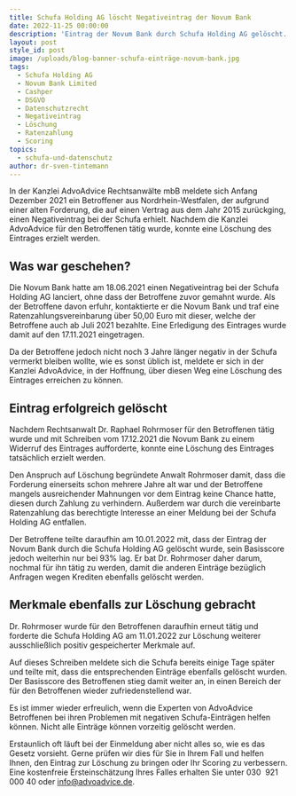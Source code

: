 ```yaml
---
title: Schufa Holding AG löscht Negativeintrag der Novum Bank
date: 2022-11-25 00:00:00
description: 'Eintrag der Novum Bank durch Schufa Holding AG gelöscht. '
layout: post
style_id: post
image: /uploads/blog-banner-schufa-einträge-novum-bank.jpg
tags:
  - Schufa Holding AG
  - Novum Bank Limited
  - Cashper
  - DSGVO
  - Datenschutzrecht
  - Negativeintrag
  - Löschung
  - Ratenzahlung
  - Scoring
topics:
  - schufa-und-datenschutz
author: dr-sven-tintemann
---
```

In der Kanzlei AdvoAdvice Rechtsanwälte mbB meldete sich Anfang Dezember 2021 ein Betroffener aus Nordrhein-Westfalen, der aufgrund einer alten Forderung, die auf einen Vertrag aus dem Jahr 2015 zurückging, einen Negativeintrag bei der Schufa erhielt. Nachdem die Kanzlei AdvoAdvice für den Betroffenen tätig wurde, konnte eine Löschung des Eintrages erzielt werden.

## Was war geschehen?

Die Novum Bank hatte am 18.06.2021 einen Negativeintrag bei der Schufa Holding AG lanciert, ohne dass der Betroffene zuvor gemahnt wurde. Als der Betroffene davon erfuhr, kontaktierte er die Novum Bank und traf eine Ratenzahlungsvereinbarung über 50,00 Euro mit dieser, welche der Betroffene auch ab Juli 2021 bezahlte. Eine Erledigung des Eintrages wurde damit auf den 17.11.2021 eingetragen.&nbsp;

Da der Betroffene jedoch nicht noch 3 Jahre länger negativ in der Schufa vermerkt bleiben wollte, wie es sonst üblich ist, meldete er sich in der Kanzlei AdvoAdvice, in der Hoffnung, über diesen Weg eine Löschung des Eintrages erreichen zu können.&nbsp;

## Eintrag erfolgreich gelöscht

Nachdem Rechtsanwalt Dr. Raphael Rohrmoser für den Betroffenen tätig wurde und mit Schreiben vom 17.12.2021 die Novum Bank zu einem Widerruf des Eintrages aufforderte, konnte eine Löschung des Eintrages tatsächlich erzielt werden.

Den Anspruch auf Löschung begründete Anwalt Rohrmoser damit, dass die Forderung einerseits schon mehrere Jahre alt war und der Betroffene mangels ausreichender Mahnungen vor dem Eintrag keine Chance hatte, diesen durch Zahlung zu verhindern. Au&szlig;erdem war durch die vereinbarte Ratenzahlung das berechtigte Interesse an einer Meldung bei der Schufa Holding AG entfallen.

Der Betroffene teilte daraufhin am 10.01.2022 mit, dass der Eintrag der Novum Bank durch die Schufa Holding AG gelöscht wurde, sein Basisscore jedoch weiterhin nur bei 93% lag. Er bat Dr. Rohrmoser daher darum, nochmal für ihn tätig zu werden, damit die anderen Einträge bezüglich Anfragen wegen Krediten ebenfalls gelöscht werden.

## Merkmale ebenfalls zur Löschung gebracht

Dr. Rohrmoser wurde für den Betroffenen daraufhin erneut tätig und forderte die Schufa Holding AG am 11.01.2022 zur Löschung weiterer ausschlie&szlig;lich positiv gespeicherter Merkmale auf.&nbsp;

Auf dieses Schreiben meldete sich die Schufa bereits einige Tage später und teilte mit, dass die entsprechenden Einträge ebenfalls gelöscht wurden. Der Basisscore des Betroffenen stieg damit weiter an, in einen Bereich der für den Betroffenen wieder zufriedenstellend war.&nbsp;

Es ist immer wieder erfreulich, wenn die Experten von AdvoAdvice Betroffenen bei ihren Problemen mit negativen Schufa-Einträgen helfen können. Nicht alle Einträge können vorzeitig gelöscht werden.

Erstaunlich oft läuft bei der Einmeldung aber nicht alles so, wie es das Gesetz vorsieht. Gerne prüfen wir dies für Sie in Ihrem Fall und helfen Ihnen, den Eintrag zur Löschung zu bringen oder Ihr Scoring zu verbessern. Eine kostenfreie Ersteinschätzung Ihres Falles erhalten Sie unter 030 &nbsp;921 000 40 oder info@advoadvice.de.